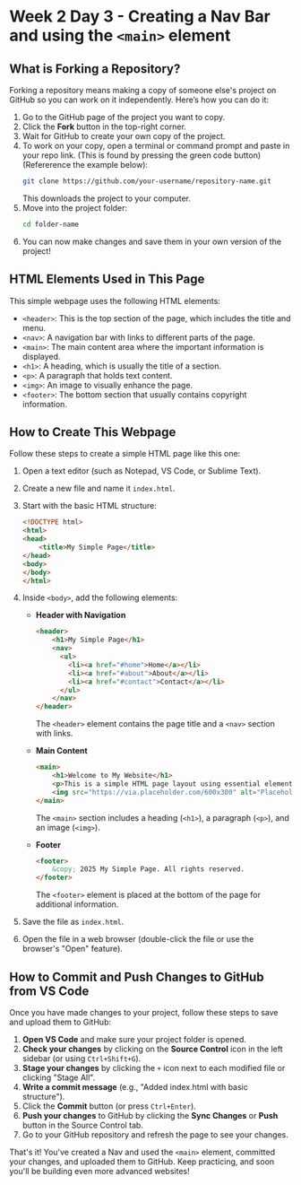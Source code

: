 # Week 2 Day 3 - Creating a Nav Bar and using the `<main>` element

## What is Forking a Repository?
Forking a repository means making a copy of someone else's project on GitHub so you can work on it independently. Here’s how you can do it:

1. Go to the GitHub page of the project you want to copy.
2. Click the **Fork** button in the top-right corner.
3. Wait for GitHub to create your own copy of the project.
4. To work on your copy, open a terminal or command prompt and paste in your repo link. (This is found by pressing the green code button)(Refererence the example below):
   ```sh
   git clone https://github.com/your-username/repository-name.git
   ```
   This downloads the project to your computer.
5. Move into the project folder:
   ```sh
   cd folder-name
   ```
6. You can now make changes and save them in your own version of the project!

## HTML Elements Used in This Page
This simple webpage uses the following HTML elements:

- `<header>`: This is the top section of the page, which includes the title and menu.
- `<nav>`: A navigation bar with links to different parts of the page.
- `<main>`: The main content area where the important information is displayed.
- `<h1>`: A heading, which is usually the title of a section.
- `<p>`: A paragraph that holds text content.
- `<img>`: An image to visually enhance the page.
- `<footer>`: The bottom section that usually contains copyright information.

## How to Create This Webpage
Follow these steps to create a simple HTML page like this one:

1. Open a text editor (such as Notepad, VS Code, or Sublime Text).
2. Create a new file and name it `index.html`.
3. Start with the basic HTML structure:
   ```html
   <!DOCTYPE html>
   <html>
   <head>
       <title>My Simple Page</title>
   </head>
   <body>
   </body>
   </html>
   ```
4. Inside `<body>`, add the following elements:
   - **Header with Navigation**
     ```html
     <header>
         <h1>My Simple Page</h1>
         <nav>
           <ul>
             <li><a href="#home">Home</a></li>
             <li><a href="#about">About</a></li>
             <li><a href="#contact">Contact</a></li>
           </ul>
         </nav>
     </header>
     ```
     The `<header>` element contains the page title and a `<nav>` section with links.
   
   - **Main Content**
     ```html
     <main>
         <h1>Welcome to My Website</h1>
         <p>This is a simple HTML page layout using essential elements.</p>
         <img src="https://via.placeholder.com/600x300" alt="Placeholder Image" width="600" height="300">
     </main>
     ```
     The `<main>` section includes a heading (`<h1>`), a paragraph (`<p>`), and an image (`<img>`).
   
   - **Footer**
     ```html
     <footer>
         &copy; 2025 My Simple Page. All rights reserved.
     </footer>
     ```
     The `<footer>` element is placed at the bottom of the page for additional information.

5. Save the file as `index.html`.
6. Open the file in a web browser (double-click the file or use the browser's "Open" feature).

## How to Commit and Push Changes to GitHub from VS Code
Once you have made changes to your project, follow these steps to save and upload them to GitHub:

1. **Open VS Code** and make sure your project folder is opened.
2. **Check your changes** by clicking on the **Source Control** icon in the left sidebar (or using `Ctrl+Shift+G`).
3. **Stage your changes** by clicking the `+` icon next to each modified file or clicking "Stage All".
4. **Write a commit message** (e.g., "Added index.html with basic structure").
5. Click the **Commit** button (or press `Ctrl+Enter`).
6. **Push your changes** to GitHub by clicking the **Sync Changes** or **Push** button in the Source Control tab.
7. Go to your GitHub repository and refresh the page to see your changes.

That's it! You've created a Nav and used the `<main>` element, committed your changes, and uploaded them to GitHub. Keep practicing, and soon you'll be building even more advanced websites!
